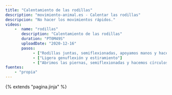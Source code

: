 ```yaml
---
title: "Calentamiento de las rodillas"
description: "movimiento-animal.es - Calentar las rodillas"
descripcion: "No hacer los movimientos rápidos."
videos: 
    -  name: "rodillas"
       description: "Calentamiento de las rodillas"
       duration: "PT0M49S"
       uploadDate: "2020-12-16"
       pasos:
            - ["Rodillas juntas, semiflexionadas, apoyamos manos y hacemos círculos hacia afuera y hacia dentro."]
            - ["Ligera genuflexión y estiramiento"]
            - ["Abrimos las piernas, semiflexionadas y hacemos círculos individuales en los dos sentidos"]
fuentes:
    - "propia"
---
```

{% extends "pagina.jinja" %}